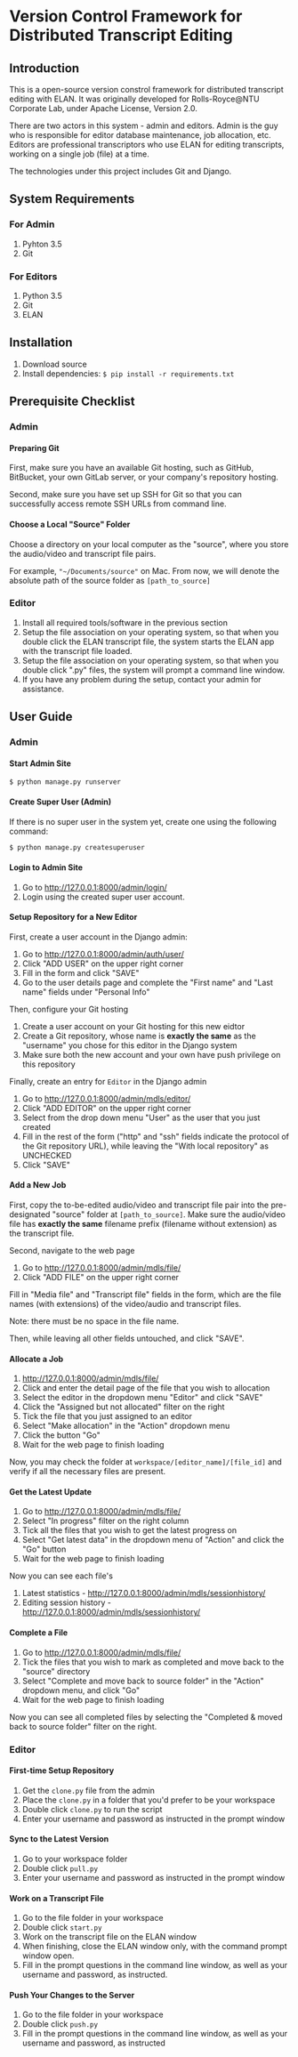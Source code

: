 # Version Control Framework for Distributed Transcript Editing

## Introduction

This is a open-source version constrol framework for distributed transcript editing with ELAN. It was originally developed for Rolls-Royce@NTU Corporate Lab, under Apache License, Version 2.0.

There are two actors in this system - admin and editors. Admin is the guy who is responsible for editor database maintenance, job allocation, etc. Editors are professional transcriptors who use ELAN for editing transcripts, working on a single job (file) at a time.

The technologies under this project includes Git and Django. 

## System Requirements

### For Admin

1. Pyhton 3.5
2. Git 

### For Editors

1. Python 3.5
2. Git
3. ELAN

## Installation

1. Download source
2. Install dependencies: `$ pip install -r requirements.txt`


## Prerequisite Checklist

### Admin

#### Preparing Git

First, make sure you have an available Git hosting, such as GitHub, BitBucket, your own GitLab server, or your company's repository hosting.

Second, make sure you have set up SSH for Git so that you can successfully access remote SSH URLs from command line.

#### Choose a Local "Source" Folder

Choose a directory on your local computer as the "source", where you store the audio/video and transcript file pairs. 

For example, `"~/Documents/source"` on Mac. From now, we will denote the absolute path of the source folder as `[path_to_source]`

### Editor

1. Install all required tools/software in the previous section
1. Setup the file association on your operating system, so that when you double click the ELAN transcript file, the system starts the ELAN app with the transcript file loaded.
1. Setup the file association on your operating system, so that when you double click ".py" files, the system will prompt a command line window.
1. If you have any problem during the setup, contact your admin for assistance.

## User Guide

### Admin

#### Start Admin Site

`$ python manage.py runserver`

#### Create Super User (Admin)

If there is no super user in the system yet, create one using the following command:

```bash
$ python manage.py createsuperuser
```

#### Login to Admin Site

1. Go to http://127.0.0.1:8000/admin/login/
1. Login using the created super user account.

#### Setup Repository for a New Editor

First, create a user account in the Django admin:

1. Go to http://127.0.0.1:8000/admin/auth/user/
1. Click "ADD USER" on the upper right corner
1. Fill in the form and click "SAVE"
1. Go to the user details page and complete the "First name" and "Last name" fields under "Personal Info"

Then, configure your Git hosting

1. Create a user account on your Git hosting for this new eidtor
1. Create a Git repository, whose name is **exactly the same** as the "username" you chose for this editor in the Django system
1. Make sure both the new account and your own have push privilege on this repository

Finally, create an entry for `Editor` in the Django admin

1. Go to http://127.0.0.1:8000/admin/mdls/editor/
1. Click "ADD EDITOR" on the upper right corner
1. Select from the drop down menu "User" as the user that you just created
1. Fill in the rest of the form ("http" and "ssh" fields indicate the protocol of the Git repository URL), while leaving the "With local repository" as UNCHECKED
1. Click "SAVE"

#### Add a New Job

First, copy the to-be-edited audio/video and transcript file pair into the pre-designated "source" folder at `[path_to_source]`. Make sure the audio/video file has **exactly the same** filename prefix (filename without extension) as the transcript file.

Second, navigate to the web page

1. Go to http://127.0.0.1:8000/admin/mdls/file/
1. Click "ADD FILE" on the upper right corner

Fill in "Media file" and "Transcript file" fields in the form, which are the file names (with extensions) of the video/audio and transcript files.

Note: there must be no space in the file name.

Then, while leaving all other fields untouched, and click "SAVE".

#### Allocate a Job

1. http://127.0.0.1:8000/admin/mdls/file/
1. Click and enter the detail page of the file that you wish to allocation
1. Select the editor in the dropdown menu "Editor" and click "SAVE"
1. Click the "Assigned but not allocated" filter on the right
1. Tick the file that you just assigned to an editor
1. Select "Make allocation" in the "Action" dropdown menu
1. Click the button "Go"
1. Wait for the web page to finish loading

Now, you may check the folder at `workspace/[editor_name]/[file_id]` and verify if all the necessary files are present.

#### Get the Latest Update

1. Go to http://127.0.0.1:8000/admin/mdls/file/
1. Select "In progress" filter on the right column
1. Tick all the files that you wish to get the latest progress on
1. Select "Get latest data" in the dropdown menu of "Action" and click the "Go" button
1. Wait for the web page to finish loading

Now you can see each file's

1. Latest statistics - http://127.0.0.1:8000/admin/mdls/sessionhistory/
1. Editing session history - http://127.0.0.1:8000/admin/mdls/sessionhistory/

#### Complete a File

1. Go to http://127.0.0.1:8000/admin/mdls/file/
1. Tick the files that you wish to mark as completed and move back to the "source"  directory
1. Select "Complete and move back to source folder" in the "Action" dropdown menu, and click "Go"
1. Wait for the web page to finish loading

Now you can see all completed files by selecting the "Completed & moved back to source folder" filter on the right.

### Editor

#### First-time Setup Repository

1. Get the `clone.py` file from the admin
1. Place the `clone.py` in a folder that you'd prefer to be your workspace
1. Double click `clone.py` to run the script
1. Enter your username and password as instructed in the prompt window

#### Sync to the Latest Version

1. Go to your workspace folder
1. Double click `pull.py`
1. Enter your username and password as instructed in the prompt window

#### Work on a Transcript File

1. Go to the file folder in your workspace
1. Double click `start.py`
1. Work on the transcript file on the ELAN window
1. When finishing, close the ELAN window only, with the command prompt window open.
1. Fill in the prompt questions in the command line window, as well as your username and password, as instructed.

#### Push Your Changes to the Server

1. Go to the file folder in your workspace
1. Double click `push.py`
1. Fill in the prompt questions in the command line window, as well as your username and password, as instructed
